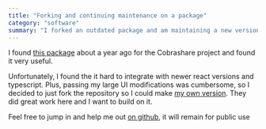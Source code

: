 ```yaml
---
title: "Forking and continuing maintenance on a package"
category: "software"
summary: "I forked an outdated package and am maintaining a new version"
---
```


I found [this package](https://github.com/uptick/react-keyed-file-browser) about a year ago for the Cobrashare project and found it very useful. 

Unfortunately, I found the it hard to integrate with newer react versions and typescript. Plus, passing my large UI modifications was cumbersome, 
so I decided to just fork the repository so I could make [my own version][repository]. They did great work here and I want to build on it.

Feel free to jump in and help me out [on github][repository], it will remain for public use

[repository]:https://github.com/sneakycrow/react-keyed-file-browser
